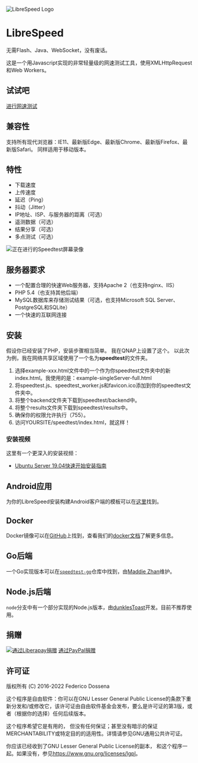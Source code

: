 ![LibreSpeed Logo](https://github.com/librespeed/speedtest/blob/master/.logo/logo3.png?raw=true)

# LibreSpeed

无需Flash、Java、WebSocket，没有废话。

这是一个用Javascript实现的非常轻量级的网速测试工具，使用XMLHttpRequest和Web Workers。

## 试试吧
[进行网速测试](https://librespeed.org)

## 兼容性
支持所有现代浏览器：IE11、最新版Edge、最新版Chrome、最新版Firefox、最新版Safari。
同样适用于移动版本。

## 特性
* 下载速度
* 上传速度
* 延迟（Ping）
* 抖动（Jitter）
* IP地址、ISP、与服务器的距离（可选）
* 遥测数据（可选）
* 结果分享（可选）
* 多点测试（可选）

![正在进行的Speedtest屏幕录像](https://speedtest.fdossena.com/mpot_v6.gif)

## 服务器要求
* 一个配置合理的快速Web服务器，支持Apache 2（也支持nginx、IIS）
* PHP 5.4（也支持其他后端）
* MySQL数据库来存储测试结果（可选，也支持Microsoft SQL Server、PostgreSQL和SQLite）
* 一个快速的互联网连接

## 安装
假设你已经安装了PHP，安装步骤相当简单。
我在QNAP上设置了这个。
以此次为例，我在网络共享区域使用了一个名为**speedtest**的文件夹。

1. 选择example-xxx.html文件中的一个作为你speedtest文件夹中的新index.html。我使用的是：example-singleServer-full.html
2. 将speedtest.js、speedtest_worker.js和favicon.ico添加到你的speedtest文件夹中。
3. 将整个backend文件夹下载到speedtest/backend中。
4. 将整个results文件夹下载到speedtest/results中。
5. 确保你的权限允许执行（755）。
6. 访问YOURSITE/speedtest/index.html，就这样！

### 安装视频
这里有一个更深入的安装视频：
* [Ubuntu Server 19.04快速开始安装指南](https://fdossena.com/?p=speedtest/quickstart_v5_ubuntu.frag)

## Android应用
为你的LibreSpeed安装构建Android客户端的模板可以在[这里](https://github.com/librespeed/speedtest-android)找到。

## Docker
Docker镜像可以在[GitHub](https://github.com/librespeed/speedtest/pkgs/container/speedtest)上找到，查看我们的[docker文档](doc_docker.md)了解更多信息。

## Go后端
一个Go实现版本可以在[`speedtest-go`](https://github.com/librespeed/speedtest-go)仓库中找到，由[Maddie Zhan](https://github.com/maddie)维护。

## Node.js后端
`node`分支中有一个部分实现的Node.js版本，由[dunklesToast](https://github.com/dunklesToast)开发。目前不推荐使用。

## 捐赠
[![通过Liberapay捐赠](https://liberapay.com/assets/widgets/donate.svg)](https://liberapay.com/fdossena/donate)
[通过PayPal捐赠](https://www.paypal.me/sineisochronic)

## 许可证
版权所有 (C) 2016-2022 Federico Dossena

这个程序是自由软件：你可以在GNU Lesser General Public License的条款下重新分发和/或修改它，该许可证由自由软件基金会发布，要么是许可证的第3版，或者（根据你的选择）任何后续版本。

这个程序希望它是有用的，
但没有任何保证；甚至没有暗示的保证MERCHANTABILITY或特定目的的适用性。详情请参见GNU通用公共许可证。

你应该已经收到了GNU Lesser General Public License的副本，
和这个程序一起。如果没有，参见<https://www.gnu.org/licenses/lgpl>。